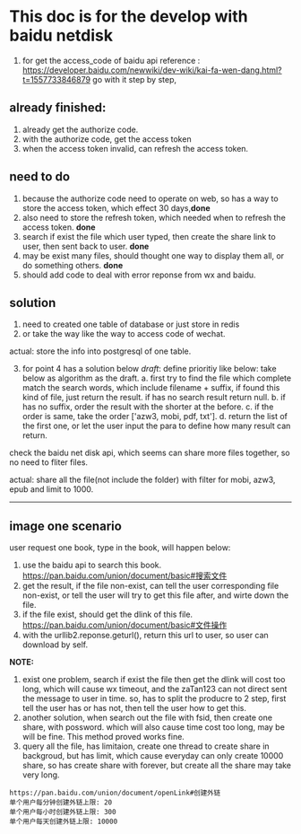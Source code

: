 # This doc is for the develop with baidu netdisk

1. for get the access_code of baidu api
    reference : https://developer.baidu.com/newwiki/dev-wiki/kai-fa-wen-dang.html?t=1557733846879
    go with it step by step,

## already finished:

1. already get the authorize code.
2. with the authorize code, get the access token
3. when the access token invalid, can refresh the access token.

## need to do

1. because the authorize code need to operate on web, so has a way to store the access token, which effect 30 days,**done**
2. also need to store the refresh token, which needed when to refresh the access token. **done**
3. search if exist the file which user typed, then create the share link to user, then sent back to user. **done**
4. may be exist many files, should thought one way to display them all, or do something others. **done**
5. should add code to deal with error reponse from wx and baidu.

## solution

1. need to created one table of database or just store in redis
2. or take the way like the way to access code of wechat.

actual: store the info into postgresql of one table.

3. for point 4 has a solution below *draft*:
define prioritiy like below: take below as algorithm as the draft.
    a. first try to find the file which complete match the search words, which include filename + suffix, if found this kind of file, just return the result. if has no search result return null.
    b. if has no suffix, order the result with the shorter at the before.
    c. if the order is same, take the order ['azw3, mobi, pdf, txt'].
    d. return the list of the first one, or let the user input the para to define how many result can return.

check the baidu net disk api, which seems can share more files together, so no need to fliter files.

actual: share all the file(not include the folder) with filter for mobi, azw3, epub and limit to 1000.


----

## image one scenario

user request one book, type in the book, will happen below:

1. use the baidu api to search this book.
    https://pan.baidu.com/union/document/basic#搜索文件
2. get the result, if the file non-exist, can tell the user corresponding file non-exist, or tell the user will try to get this file after, and wirte down the file.
3. if the file exist, should get the dlink of this file.
    https://pan.baidu.com/union/document/basic#文件操作
4. with the urllib2.reponse.geturl(), return this url to user, so user can download by self.

**NOTE:**

1. exist one problem, search if exist the file then get the dlink will cost too long, which will cause wx timeout, and the zaTan123 can not direct sent the message to user in time. so, has to split the producre to 2 step, first tell the user has or has not, then tell the user how to get this.
2. another solution, when search out the file with fsid, then create one share, with possword. which will also cause time cost too long, may be will be fine. This method proved works fine.
3. query all the file, has limitaion, create one thread to create share in backgroud, but has limit, which cause everyday can only create 10000 share, so has create share with forever, but create all the share may take very long.

```shell
https://pan.baidu.com/union/document/openLink#创建外链
单个用户每分钟创建外链上限: 20
单个用户每小时创建外链上限: 300
单个用户每天创建外链上限: 10000
```
